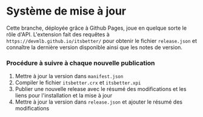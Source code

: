 # Système de mise à jour

Cette branche, déployée grâce à Github Pages, joue en quelque sorte le rôle d'API. L'extension fait des requêtes à `https://devmlb.github.io/itsbetter/` pour obtenir le fichier `release.json` et connaître la dernière version disponible ainsi que les notes de version.

### Procédure à suivre à chaque nouvelle publication

1. Mettre à jour la version dans `manifest.json`
2. Compiler le fichier `itsbetter.crx` et `itsbetter.xpi`
3. Publier une nouvelle release avec le résumé des modifications et les liens pour l'installation et la mise à jour
4. Mettre à jour la version dans `release.json` et ajouter le résumé des modifications
